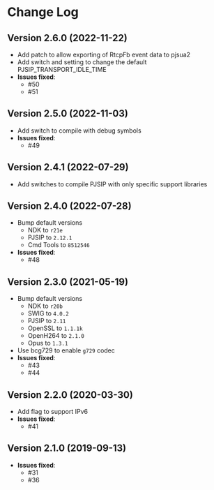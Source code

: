 # Change Log

## Version 2.6.0 (2022-11-22)

* Add patch to allow exporting of RtcpFb event data to pjsua2
* Add switch and setting to change the default PJSIP_TRANSPORT_IDLE_TIME
* **Issues fixed**:
  * #50
  * #51

## Version 2.5.0 (2022-11-03)

* Add switch to compile with debug symbols
* **Issues fixed**:
  * #49

## Version 2.4.1 (2022-07-29)

* Add switches to compile PJSIP with only specific support libraries

## Version 2.4.0 (2022-07-28)

* Bump default versions
  * NDK to `r21e`
  * PJSIP to `2.12.1`
  * Cmd Tools to `8512546`
* **Issues fixed**:
  * #48

## Version 2.3.0 (2021-05-19)

* Bump default versions
  * NDK to `r20b`
  * SWIG to `4.0.2`
  * PJSIP to `2.11`
  * OpenSSL to `1.1.1k`
  * OpenH264 to `2.1.0`
  * Opus to `1.3.1`
* Use bcg729 to enable `g729` codec
* **Issues fixed**:
  * #43
  * #44

## Version 2.2.0 (2020-03-30)

* Add flag to support IPv6
* **Issues fixed**:
  * #41

## Version 2.1.0 (2019-09-13)

* **Issues fixed**:
  * #31
  * #36
